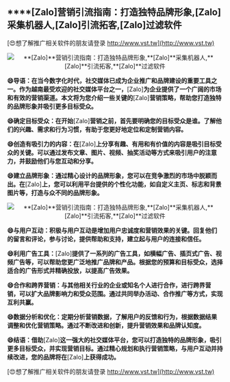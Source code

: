 ## ****[Zalo]**营销引流指南：打造独特品牌形象,**[Zalo]**采集机器人,**[Zalo]**引流拓客,**[Zalo]**过滤软件**

[😍想了解推广相关软件的朋友请登录 http://www.vst.tw](http://www.vst.tw)

 <center><img src="https://vst.tw/MP4/tuiguang/png/3.png" alt="**[Zalo]**营销引流指南：打造独特品牌形象,**[Zalo]**采集机器人,**[Zalo]**引流拓客,**[Zalo]**过滤软件"></center>

**😄导语：在当今数字化时代，社交媒体已成为企业推广和品牌建设的重要工具之一。作为越南最受欢迎的社交媒体平台之一，**[Zalo]**为企业提供了一个广阔的市场和有效的营销渠道。本文将为您介绍一些关键的**[Zalo]**营销策略，帮助您打造独特的品牌形象并吸引更多目标受众。**

**😄确定目标受众：在开始**[Zalo]**营销之前，首先要明确您的目标受众是谁。了解他们的兴趣、需求和行为习惯，有助于您更好地定位和定制营销内容。**

**😄创造有吸引力的内容：在**[Zalo]**上分享有趣、有用和有价值的内容是吸引目标受众的关键。可以通过发布文章、图片、视频、抽奖活动等方式来吸引用户的注意力，并鼓励他们与您互动和分享。**

**😄建立品牌形象：通过精心设计的品牌形象，您可以在竞争激烈的市场中脱颖而出。在**[Zalo]**上，您可以利用平台提供的个性化功能，如自定义主页、标志和背景图片等，打造与众不同的品牌形象。**

 <center><img src="https://vst.tw/MP4/tuiguang/png/4.png" alt="**[Zalo]**营销引流指南：打造独特品牌形象,**[Zalo]**采集机器人,**[Zalo]**引流拓客,**[Zalo]**过滤软件"></center>

**😄与用户互动：积极与用户互动是增加用户忠诚度和营销效果的关键。回复他们的留言和评论，参与讨论，提供帮助和支持，建立起与用户的连接和信任。**

**😄利用广告工具：**[Zalo]**提供了一系列的广告工具，如横幅广告、插页式广告、视频广告等，可以帮助您更广泛地推广品牌和产品。根据您的预算和目标受众，选择适合的广告形式并精确投放，以提高广告效果。**

**😄合作和跨界营销：与其他相关行业的企业或知名个人进行合作，进行跨界营销，可以扩大品牌影响力和受众范围。通过共同举办活动、合作推广等方式，实现互利共赢。**

**😄数据分析和优化：定期分析营销数据，了解用户的反馈和行为，根据数据结果调整和优化营销策略。通过不断改进和创新，提升营销效果和品牌认知度。**

**😄结语：借助**[Zalo]**这一强大的社交媒体平台，您可以打造独特的品牌形象，吸引更多目标受众，并实现营销目标。通过精心规划和执行营销策略，与用户互动并持续改进，您的品牌将在**[Zalo]**上获得成功。**

[😍想了解推广相关软件的朋友请登录 http://www.vst.tw](http://www.vst.tw)



